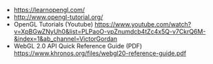 - https://learnopengl.com/
- http://www.opengl-tutorial.org/
- OpenGL Tutorials (Youtube) https://www.youtube.com/watch?v=XpBGwZNyUh0&list=PLPaoO-vpZnumdcb4tZc4x5Q-v7CkrQ6M-&index=1&ab_channel=VictorGordan
- WebGL 2.0 API Quick Reference Guide (PDF) https://www.khronos.org/files/webgl20-reference-guide.pdf
